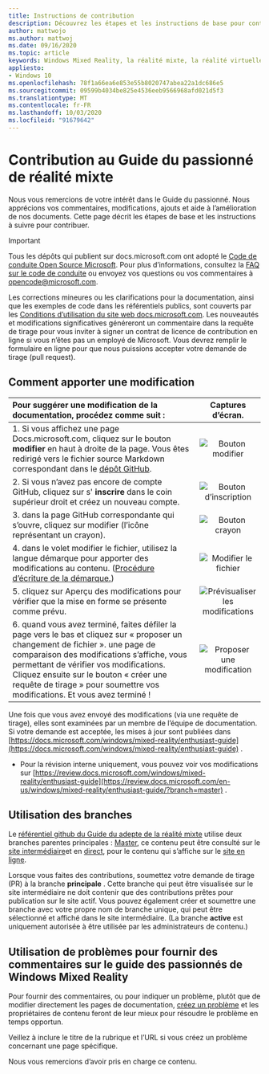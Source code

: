 ```yaml
---
title: Instructions de contribution
description: Découvrez les étapes et les instructions de base pour contribuer au Guide du passionné de Windows Mixed Reality. Nous apprécions vos commentaires, modifications, ajouts et aide.
author: mattwojo
ms.author: mattwoj
ms.date: 09/16/2020
ms.topic: article
keywords: Windows Mixed Reality, la réalité mixte, la réalité virtuelle, VR, MR, feedback, Hub de commentaires, bogues
appliesto:
- Windows 10
ms.openlocfilehash: 78f1a66ea6e853e55b8020747abea22a1dc686e5
ms.sourcegitcommit: 09599b4034be825e4536eeb9566968afd021d5f3
ms.translationtype: MT
ms.contentlocale: fr-FR
ms.lasthandoff: 10/03/2020
ms.locfileid: "91679642"
---
```

# <a name="contributing-to-the-mixed-reality-enthusiast-guide"></a>Contribution au Guide du passionné de réalité mixte

Nous vous remercions de votre intérêt dans le Guide du passionné. Nous apprécions vos commentaires, modifications, ajouts et aide à l’amélioration de nos documents. Cette page décrit les étapes de base et les instructions à suivre pour contribuer.

> [!IMPORTANT]
> Tous les dépôts qui publient sur docs.microsoft.com ont adopté le [Code de conduite Open Source Microsoft](https://opensource.microsoft.com/codeofconduct/). Pour plus d’informations, consultez la [FAQ sur le code de conduite](https://opensource.microsoft.com/codeofconduct/faq/) ou envoyez vos questions ou vos commentaires à [opencode@microsoft.com](mailto:opencode@microsoft.com).<br>
>
> Les corrections mineures ou les clarifications pour la documentation, ainsi que les exemples de code dans les référentiels publics, sont couverts par les [Conditions d’utilisation du site web docs.microsoft.com](https://docs.microsoft.com/legal/termsofuse). Les nouveautés et modifications significatives généreront un commentaire dans la requête de tirage pour vous inviter à signer un contrat de licence de contribution en ligne si vous n’êtes pas un employé de Microsoft. Vous devrez remplir le formulaire en ligne pour que nous puissions accepter votre demande de tirage (pull request).

## <a name="how-to-make-a-change"></a>Comment apporter une modification

| Pour suggérer une modification de la documentation, procédez comme suit : | Captures d’écran. |
| :------------------- | :--------: |
| 1. Si vous affichez une page Docs.microsoft.com, cliquez sur le bouton **modifier** en haut à droite de la page.  Vous êtes redirigé vers le fichier source Markdown correspondant dans le [dépôt GitHub](https://github.com/MicrosoftDocs/mixedreality-enthusiast-guide). | ![Bouton modifier](images/edit_button.jpg) |
| 2. Si vous n’avez pas encore de compte GitHub, cliquez sur s' **inscrire** dans le coin supérieur droit et créez un nouveau compte. | ![Bouton d’inscription](images/signup-for-github-button.png)|
| 3. dans la page GitHub correspondante qui s’ouvre, cliquez sur modifier (l’icône représentant un crayon). | ![Bouton crayon](images/pencil_button.jpg)|
| 4. dans le volet modifier le fichier, utilisez la langue démarque pour apporter des modifications au contenu. ([Procédure d’écriture de la démarque.](https://help.github.com/articles/basic-writing-and-formatting-syntax/))| ![Modifier le fichier](images/edit-in-github.png)|
| 5. cliquez sur Aperçu des modifications pour vérifier que la mise en forme se présente comme prévu. | ![Prévisualiser les modifications](images/edit-in-github.png)|
| 6. quand vous avez terminé, faites défiler la page vers le bas et cliquez sur « proposer un changement de fichier ». une page de comparaison des modifications s’affiche, vous permettant de vérifier vos modifications. Cliquez ensuite sur le bouton « créer une requête de tirage » pour soumettre vos modifications. Et vous avez terminé ! | ![Proposer une modification](images/propose.jpg)|

Une fois que vous avez envoyé des modifications (via une requête de tirage), elles sont examinées par un membre de l’équipe de documentation. Si votre demande est acceptée, les mises à jour sont publiées dans [https://docs.microsoft.com/windows/mixed-reality/enthusiast-guide](https://docs.microsoft.com/windows/mixed-reality/enthusiast-guide) .

* Pour la révision interne uniquement, vous pouvez voir vos modifications sur [https://review.docs.microsoft.com/windows/mixed-reality/enthusiast-guide](https://review.docs.microsoft.com/en-us/windows/mixed-reality/enthusiast-guide/?branch=master) .

## <a name="working-with-branches"></a>Utilisation des branches

Le [référentiel github du Guide du adepte de la réalité mixte](https://github.com/MicrosoftDocs/mixedreality-enthusiast-guide) utilise deux branches parentes principales : [Master](https://github.com/MicrosoftDocs/mixedreality-enthusiast-guide/tree/master), ce contenu peut être consulté sur le [site intermédiaire](https://review.docs.microsoft.com/windows/mixed-reality/enthusiast-guide)et en [direct](https://github.com/MicrosoftDocs/mixedreality-enthusiast-guide/tree/live), pour le contenu qui s’affiche sur le [site en ligne](https://docs.microsoft.com/windows/mixed-reality/enthusiast-guide).

Lorsque vous faites des contributions, soumettez votre demande de tirage (PR) à la branche **principale** . Cette branche qui peut être visualisée sur le site intermédiaire ne doit contenir que des contributions prêtes pour publication sur le site actif. Vous pouvez également créer et soumettre une branche avec votre propre nom de branche unique, qui peut être sélectionné et affiché dans le site intermédiaire. (La branche **active** est uniquement autorisée à être utilisée par les administrateurs de contenu.)

## <a name="using-issues-to-provide-feedback-on-windows-mixed-reality-enthusiast-guide"></a>Utilisation de problèmes pour fournir des commentaires sur le guide des passionnés de Windows Mixed Reality

Pour fournir des commentaires, ou pour indiquer un problème, plutôt que de modifier directement les pages de documentation, [créez un problème](https://github.com/MicrosoftDocs/mixedreality-enthusiast-guide/issues) et les propriétaires de contenu feront de leur mieux pour résoudre le problème en temps opportun.

Veillez à inclure le titre de la rubrique et l’URL si vous créez un problème concernant une page spécifique.

Nous vous remercions d’avoir pris en charge ce contenu.
